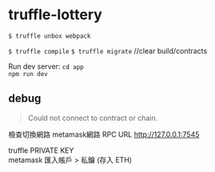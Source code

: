 # truffle-lottery

`$ truffle unbox webpack`

`$ truffle compile`
`$ truffle migrate`  //clear build/contracts

Run dev server:
`cd app`  
`npm run dev`  

## debug

> Could not connect to contract or chain.

檢查切換網路 metamask網路  RPC URL http://127.0.0.1:7545

truffle PRIVATE KEY  
metamask 匯入帳戶 > 私鑰  (存入 ETH)